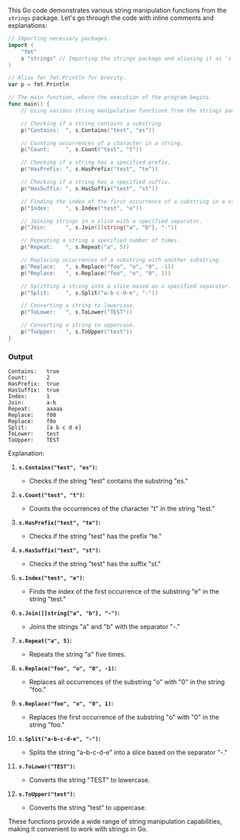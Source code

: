 This Go code demonstrates various string manipulation functions from the `strings` package. Let's go through the code with inline comments and explanations:

```go
// Importing necessary packages.
import (
	"fmt"
	s "strings" // Importing the strings package and aliasing it as 's'.
)

// Alias for fmt.Println for brevity.
var p = fmt.Println

// The main function, where the execution of the program begins.
func main() {
	// Using various string manipulation functions from the strings package.

	// Checking if a string contains a substring.
	p("Contains:  ", s.Contains("test", "es"))

	// Counting occurrences of a character in a string.
	p("Count:     ", s.Count("test", "t"))

	// Checking if a string has a specified prefix.
	p("HasPrefix: ", s.HasPrefix("test", "te"))

	// Checking if a string has a specified suffix.
	p("HasSuffix: ", s.HasSuffix("test", "st"))

	// Finding the index of the first occurrence of a substring in a string.
	p("Index:     ", s.Index("test", "e"))

	// Joining strings in a slice with a specified separator.
	p("Join:      ", s.Join([]string{"a", "b"}, "-"))

	// Repeating a string a specified number of times.
	p("Repeat:    ", s.Repeat("a", 5))

	// Replacing occurrences of a substring with another substring.
	p("Replace:   ", s.Replace("foo", "o", "0", -1))
	p("Replace:   ", s.Replace("foo", "o", "0", 1))

	// Splitting a string into a slice based on a specified separator.
	p("Split:     ", s.Split("a-b-c-d-e", "-"))

	// Converting a string to lowercase.
	p("ToLower:   ", s.ToLower("TEST"))

	// Converting a string to uppercase.
	p("ToUpper:   ", s.ToUpper("test"))
}
```
### Output
```
Contains:   true
Count:      2
HasPrefix:  true
HasSuffix:  true
Index:      1
Join:       a-b
Repeat:     aaaaa
Replace:    f00
Replace:    f0o
Split:      [a b c d e]
ToLower:    test
ToUpper:    TEST
```
Explanation:

1. **`s.Contains("test", "es")`:**
   - Checks if the string "test" contains the substring "es."

2. **`s.Count("test", "t")`:**
   - Counts the occurrences of the character "t" in the string "test."

3. **`s.HasPrefix("test", "te")`:**
   - Checks if the string "test" has the prefix "te."

4. **`s.HasSuffix("test", "st")`:**
   - Checks if the string "test" has the suffix "st."

5. **`s.Index("test", "e")`:**
   - Finds the index of the first occurrence of the substring "e" in the string "test."

6. **`s.Join([]string{"a", "b"}, "-")`:**
   - Joins the strings "a" and "b" with the separator "-."

7. **`s.Repeat("a", 5)`:**
   - Repeats the string "a" five times.

8. **`s.Replace("foo", "o", "0", -1)`:**
   - Replaces all occurrences of the substring "o" with "0" in the string "foo."

9. **`s.Replace("foo", "o", "0", 1)`:**
   - Replaces the first occurrence of the substring "o" with "0" in the string "foo."

10. **`s.Split("a-b-c-d-e", "-")`:**
    - Splits the string "a-b-c-d-e" into a slice based on the separator "-."

11. **`s.ToLower("TEST")`:**
    - Converts the string "TEST" to lowercase.

12. **`s.ToUpper("test")`:**
    - Converts the string "test" to uppercase.

These functions provide a wide range of string manipulation capabilities, making it convenient to work with strings in Go.